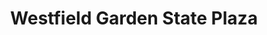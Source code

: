 ---
title: "Westfield Garden State Plaza"
url: /paramus/westfield-garden-state-plaza/
shop: mall
---
